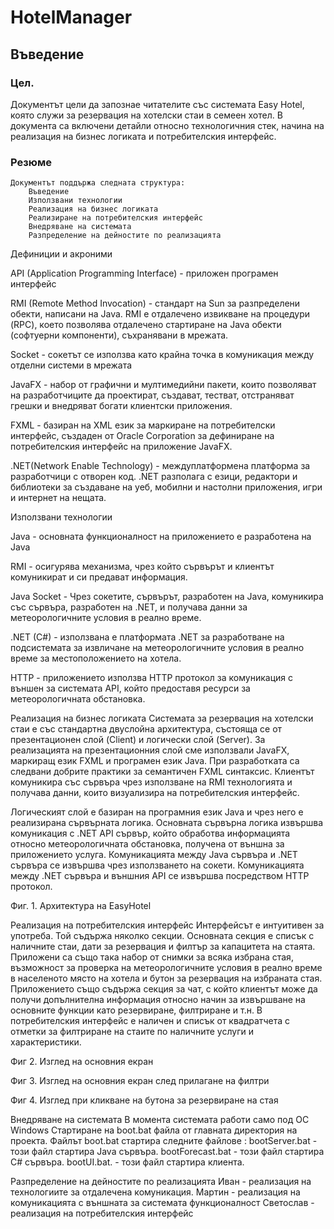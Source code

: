 # HotelManager

## Въведение

### Цел.
  Документът цели да запознае читателите със системата Easy Hotel, която служи за резервация на хотелски стаи в семеен хотел. В документа са включени       детайли относно технологичния стек, начина на реализация на бизнес логиката и потребителския интерфейс.

### Резюме
    Документът поддържа следната структура:
	    Въведение
	    Използвани технологии
	    Реализация на бизнес логиката
	    Реализиране на потребителския интерфейс
	    Внедряване на системата
	    Разпределение на дейностите по реализацията

Дефиниции и акроними

API (Application Programming Interface)  - приложен програмен интерфейс


RMI (Remote Method Invocation)  - стандарт на Sun за разпределени обекти, написани на Java. RMI е отдалечено извикване на процедури (RPC), което позволява отдалечено стартиране на Java обекти (софтуерни компоненти), съхранявани в мрежата.


Socket - сокетът се използва като крайна точка в комуникация между отделни системи в мрежата


JavaFX - набор от графични и мултимедийни пакети, които позволяват на разработчиците да проектират, създават, тестват, отстраняват грешки и внедряват богати клиентски приложения.

FXML - базиран на XML език за маркиране на потребителски интерфейс, създаден от Oracle Corporation за дефиниране на потребителския интерфейс на приложение JavaFX.


.NET(Network Enable Technology)  - междуплатформена платформа за разработчици с отворен код. .NET разполага с езици, редактори и библиотеки за създаване на уеб, мобилни и настолни приложения, игри и интернет на нещата.


Използвани технологии

Java - основната функционалност на приложението е разработена на Java

RMI - осигурява механизма, чрез който сървърът и клиентът комуникират и си предават информация. 

Java Socket - Чрез сокетите, сървърът, разработен на Java, комуникира със сървъра, разработен на .NET, и получава данни за метеорологичните условия в реално време.

.NET (C#) - използвана е платформата .NET за разработване на подсистемата за извличане на метеорологичните условия в реално време за местоположението на хотела.

HTTP - приложението използва HTTP протокол за комуникация с външен за системата API, който предоставя ресурси за метеорологичната обстановка.

Реализация на бизнес логиката
Системата за резервация на хотелски стаи е със стандартна двуслойна архитектура, състояща се от презентационен слой (Client) и логически слой (Server). За реализацията на презентационния слой сме използвали JavaFX, маркиращ език FXML и програмен език Java. При разработката са следвани добрите практики за семантичен FXML синтаксис. Клиентът комуникира със сървъра чрез използване на RMI технологията и получава данни, които визуализира на потребителския интерфейс. 
 
Логическият слой е базиран на програмния език Java и чрез него е реализирана сървърната логика. Основната сървърна логика извършва комуникация с .NET API сървър, който обработва информацията относно метеорологичната обстановка, получена от външна за приложението услуга. Комуникацията между Java сървъра и .NET сървъра се извършва чрез използването на сокети. Комуникацията между .NET сървъра и външния API се извършва посредством HTTP протокол.


				          
Фиг. 1. Архитектура на EasyHotel


Реализация на потребителския интерфейс
Интерфейсът е интуитивен за употреба. Той съдържа няколко секции. Основната секция е списък с наличните стаи, дати за резервация и филтър за капацитета на стаята. Приложени са също така набор от снимки за всяка избрана стая, възможност за проверка на метеорологичните условия в реално време в населеното място на хотела и бутон за резервация на избраната стая. Приложението също съдържа секция за чат, с който клиентът може да получи допълнителна информация относно начин за извършване на основните функции като резервиране, филтриране и т.н. В потребителския интерфейс е наличен и списък от квадратчета с отметки за филтриране на стаите по наличните услуги и характеристики. 



Фиг 2. Изглед на основния екран


Фиг 3. Изглед на основния екран след прилагане на филтри


Фиг 4. Изглед при кликване на бутона за резервиране на стая




Внедряване на системата
В момента системата работи само под ОС Windows
Стартиране на boot.bat файла от главната директория на проекта.
Файлът boot.bat стартира следните файлове : 
bootServer.bat - този файл стартира Java сървъра.
bootForecast.bat - този файл стартира C# сървъра.
bootUI.bat. - този файл стартира клиента.

Разпределение на дейностите по реализацията
	Иван - реализация на технологиите за отдалечена комуникация.
Мартин - реализация на комуникацията с външната за системата функционалност
	Светослав - реализация на потребителския интерфейс
